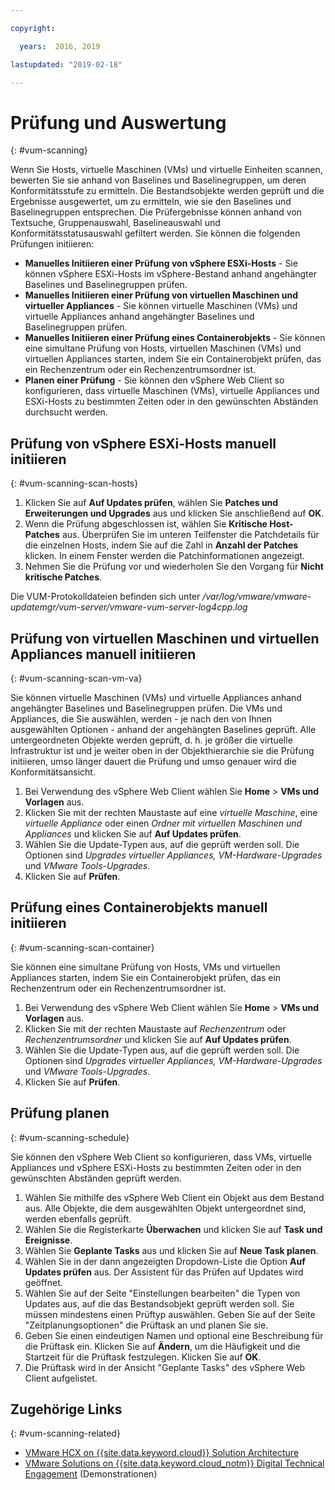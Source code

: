 ```yaml
---

copyright:

  years:  2016, 2019

lastupdated: "2019-02-18"

---
```


# Prüfung und Auswertung
{: #vum-scanning}

Wenn Sie Hosts, virtuelle Maschinen (VMs) und virtuelle Einheiten scannen, bewerten Sie sie anhand von Baselines und Baselinegruppen, um deren Konformitätsstufe zu ermitteln. Die Bestandsobjekte werden geprüft und die Ergebnisse ausgewertet, um zu ermitteln, wie sie den Baselines und Baselinegruppen entsprechen. Die Prüfergebnisse können anhand von Textsuche, Gruppenauswahl, Baselineauswahl und Konformitätsstatusauswahl gefiltert werden. Sie können die folgenden Prüfungen initiieren:
*	**Manuelles Initiieren einer Prüfung von vSphere ESXi-Hosts** - Sie können vSphere ESXi-Hosts im vSphere-Bestand anhand angehängter Baselines und Baselinegruppen prüfen.
*	**Manuelles Initiieren einer Prüfung von virtuellen Maschinen und virtueller Appliances** - Sie können virtuelle Maschinen (VMs) und virtuelle Appliances anhand angehängter Baselines und Baselinegruppen prüfen.
*	**Manuelles Initiieren einer Prüfung eines Containerobjekts** - Sie können eine simultane Prüfung von Hosts, virtuellen Maschinen (VMs) und virtuellen Appliances starten, indem Sie ein Containerobjekt prüfen, das ein Rechenzentrum oder ein Rechenzentrumsordner ist.
*	**Planen einer Prüfung** - Sie können den vSphere Web Client so konfigurieren, dass virtuelle Maschinen (VMs), virtuelle Appliances und ESXi-Hosts zu bestimmten Zeiten oder in den gewünschten Abständen durchsucht werden.

## Prüfung von vSphere ESXi-Hosts manuell initiieren
{: #vum-scanning-scan-hosts}

1. Klicken Sie auf **Auf Updates prüfen**, wählen Sie **Patches und Erweiterungen und Upgrades** aus und klicken Sie anschließend auf **OK**.
2. Wenn die Prüfung abgeschlossen ist, wählen Sie **Kritische Host-Patches** aus. Überprüfen Sie im unteren Teilfenster die Patchdetails für die einzelnen Hosts, indem Sie auf die Zahl in **Anzahl der Patches** klicken. In einem Fenster werden die Patchinformationen angezeigt.
3. Nehmen Sie die Prüfung vor und wiederholen Sie den Vorgang für **Nicht kritische Patches**.

  Die VUM-Protokolldateien befinden sich unter _/var/log/vmware/vmware-updatemgr/vum-server/vmware-vum-server-log4cpp.log_

## Prüfung von virtuellen Maschinen und virtuellen Appliances manuell initiieren
{: #vum-scanning-scan-vm-va}

Sie können virtuelle Maschinen (VMs) und virtuelle Appliances anhand angehängter Baselines und Baselinegruppen prüfen. Die VMs und Appliances, die Sie auswählen, werden - je nach den von Ihnen ausgewählten Optionen - anhand der angehängten Baselines geprüft. Alle untergeordneten Objekte werden geprüft, d. h. je größer die virtuelle Infrastruktur ist und je weiter oben in der Objekthierarchie sie die Prüfung initiieren, umso länger dauert die Prüfung und umso genauer wird die Konformitätsansicht.

1.	Bei Verwendung des vSphere Web Client wählen Sie **Home** > **VMs und Vorlagen** aus.
2.	Klicken Sie mit der rechten Maustaste auf eine _virtuelle Maschine_, eine _virtuelle Appliance_ oder einen _Ordner mit virtuellen Maschinen und Appliances_ und klicken Sie auf **Auf Updates prüfen**.
3.	Wählen Sie die Update-Typen aus, auf die geprüft werden soll. Die Optionen sind _Upgrades virtueller Appliances, VM-Hardware-Upgrades_ und _VMware Tools-Upgrades_.
4.	Klicken Sie auf **Prüfen**.

## Prüfung eines Containerobjekts manuell initiieren
{: #vum-scanning-scan-container}

Sie können eine simultane Prüfung von Hosts, VMs und virtuellen Appliances starten, indem Sie ein Containerobjekt prüfen, das ein Rechenzentrum oder ein Rechenzentrumsordner ist.
1.	Bei Verwendung des vSphere Web Client wählen Sie **Home** > **VMs und Vorlagen** aus.
2.	Klicken Sie mit der rechten Maustaste auf _Rechenzentrum_ oder _Rechenzentrumsordner_ und klicken Sie auf **Auf Updates prüfen**.
3.	Wählen Sie die Update-Typen aus, auf die geprüft werden soll. Die Optionen sind _Upgrades virtueller Appliances, VM-Hardware-Upgrades_ und _VMware Tools-Upgrades_.
4.	Klicken Sie auf **Prüfen**.

## Prüfung planen
{: #vum-scanning-schedule}

Sie können den vSphere Web Client so konfigurieren, dass VMs, virtuelle Appliances und vSphere ESXi-Hosts zu bestimmten Zeiten oder in den gewünschten Abständen geprüft werden.

1.	Wählen Sie mithilfe des vSphere Web Client ein Objekt aus dem Bestand aus. Alle Objekte, die dem ausgewählten Objekt untergeordnet sind, werden ebenfalls geprüft.
2.	Wählen Sie die Registerkarte **Überwachen** und klicken Sie auf **Task und Ereignisse**.
3.	Wählen Sie **Geplante Tasks** aus und klicken Sie auf **Neue Task planen**.
4.	Wählen Sie in der dann angezeigten Dropdown-Liste die Option **Auf Updates prüfen** aus. Der Assistent für das Prüfen auf Updates wird geöffnet.
5.	Wählen Sie auf der Seite "Einstellungen bearbeiten" die Typen von Updates aus, auf die das Bestandsobjekt geprüft werden soll. Sie müssen mindestens einen Prüftyp auswählen. Geben Sie auf der Seite "Zeitplanungsoptionen" die Prüftask an und planen Sie sie.
6.	Geben Sie einen eindeutigen Namen und optional eine Beschreibung für die Prüftask ein. Klicken Sie auf **Ändern**, um die Häufigkeit und die Startzeit für die Prüftask festzulegen. Klicken Sie auf **OK**.
7.	Die Prüftask wird in der Ansicht "Geplante Tasks" des vSphere Web Client aufgelistet.

## Zugehörige Links
{: #vum-scanning-related}

* [VMware HCX on {{site.data.keyword.cloud}} Solution Architecture](https://www.ibm.com/cloud/garage/files/HCX_Architecture_Design.pdf)
* [VMware Solutions on	{{site.data.keyword.cloud_notm}} Digital Technical Engagement](https://ibm-dte.mybluemix.net/ibm-vmware) (Demonstrationen)
